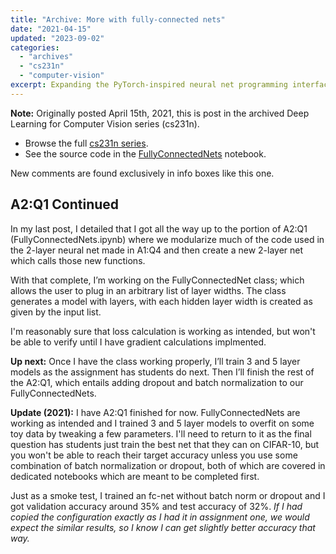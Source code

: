 ```yaml
---
title: "Archive: More with fully-connected nets"
date: "2021-04-15"
updated: "2023-09-02"
categories:
  - "archives"
  - "cs231n"
  - "computer-vision"
excerpt: Expanding the PyTorch-inspired neural net programming interface to accept arbitrary model shapes and additional training optimization schemes.
---
```


<script>
    import Info from '$lib/components/Info.svelte'
    import Katex from '$lib/components/Katex.svelte'
</script>

<Info>

**Note:** Originally posted April 15th, 2021, this is post <Katex math="5/20"/> in the archived Deep Learning for Computer Vision series (cs231n).
* Browse the full [cs231n series](/blog/category/cs231n).
* See the source code in the [FullyConnectedNets](https://github.com/pgiardiniere/cs231n/blob/main/assignment2/FullyConnectedNets.ipynb) notebook.

New comments are found exclusively in info boxes like this one.

</Info>

## A2:Q1 Continued

In my last post, I detailed that I got all the way up to the portion of A2:Q1 (FullyConnectedNets.ipynb) where we modularize much of the code used in the 2-layer neural net made in A1:Q4 and then create a new 2-layer net which calls those new functions.

With that complete, I’m working on the FullyConnectedNet class; which allows the user to plug in an arbitrary list of <Katex math="N"/> layer widths. The class generates a model with <Katex math="N+1"/> layers, with each hidden layer width is created as given by the input list.

I'm reasonably sure that loss calculation is working as intended, but won't be able to verify until I have gradient calculations implmented.

**Up next:** Once I have the class working properly, I’ll train 3 and 5 layer models as the assignment has students do next.  Then I’ll finish the rest of the A2:Q1, which entails adding dropout and batch normalization to our FullyConnectedNets.

**Update (2021):** I have A2:Q1 finished for now. FullyConnectedNets are working as intended and I trained 3 and 5 layer models to overfit on some toy data by tweaking a few parameters. I'll need to return to it as the final question has students just train the best net that they can on CIFAR-10, but you won't be able to reach their target accuracy unless you use some combination of batch normalization or dropout, both of which are covered in dedicated notebooks which are meant to be completed first.

Just as a smoke test, I trained an fc-net without batch norm or dropout and I got validation accuracy around 35% and test accuracy of 32%. *If I had copied the configuration exactly as I had it in assignment one, we would expect the similar results, so I know I can get slightly better accuracy that way.*
